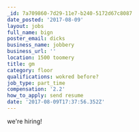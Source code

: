 ```yaml
---
_id: 7a709860-7d29-11e7-b240-5172d67c8087
date_posted: '2017-08-09'
layout: jobs
full_name: bign
poster_email: dicks
business_name: jobbery
business_url: ''
location: 1500 toomery
title: gm
category: floor
qualifications: wokred before?
job_type: part_time
compensation: '2.2'
how_to_apply: send resume
date: '2017-08-09T17:37:56.352Z'
---
```

we're hiring!
